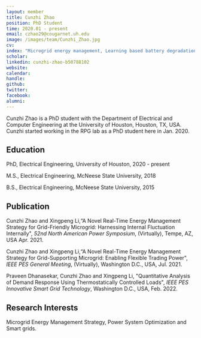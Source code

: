 ```yaml
---
layout: member
title: Cunzhi Zhao
position: PhD Student
time: 2020.01 - present
email: czhao29@cougarnet.uh.edu
image: /images/team/Cunzhi_Zhao.jpg
cv: 
index: "Microgrid energy management, Learning based battery degradation modeling"
scholar: 
linkedin: cunzhi-zhao-b50788102
website: 
calendar: 
handle: 
github: 
twitter: 
facebook: 
alumni: 
---
```


Cunzhi Zhao is a PhD student with the Department of Electrical and Computer Engineering at the University of Houston, Houston, TX, USA. Cunzhi started working in the RPG lab as a PhD student here in Jan. 2020.

## Education
PhD, Electrical Engineering, University of Houston, 2020 - present

M.S., Electrical Engineering, McNeese State University, 2018

B.S., Electrical Engineering, McNeese State University, 2015

## Publication
Cunzhi Zhao and Xingpeng Li,“A Novel Real-Time Energy Management Strategy for Grid-Friendly Microgrid: Harnessing Internal Fluctuation Internally", *52nd North American Power Symposium*, (Virtually), Tempe, AZ, USA Apr. 2021.

Cunzhi Zhao and Xingpeng Li,“A Novel Real-Time Energy Management Strategy for Grid-Supporting Microgrid: Enabling Flexible Trading Power", *IEEE PES General Meeting*, (Virtually), Washington D.C., USA, Jul. 2021.

Praveen Dhanasekar, Cunzhi Zhao and Xingpeng Li, "Quantitative Analysis of Demand Response Using Thermostatically Controlled Loads", *IEEE PES Innovative Smart Grid Technology*, Washington D.C., USA, Feb. 2022. 


## Research Interests
Microgrid Energy Management Strategy, Power System Optimization and Smart grids.

